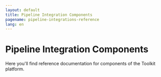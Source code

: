 ```yaml
---
layout: default
title: Pipeline Integration Components
pagename: pipeline-integrations-reference
lang: en
---
```


# Pipeline Integration Components

Here you'll find reference documentation for components of the Toolkit platform.
